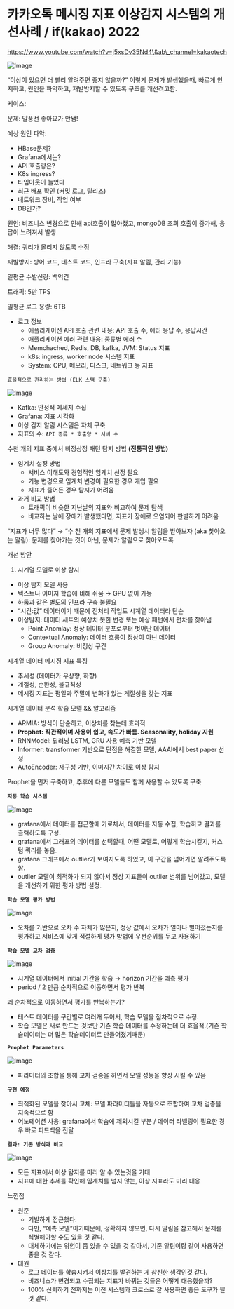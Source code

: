# 카카오톡 메시징 지표 이상감지 시스템의 개선사례 / if(kakao) 2022

https://www.youtube.com/watch?v=j5xsDv35Nd4\&ab\_channel=kakaotech

![Image](https://github.com/user-attachments/assets/4e64a7d2-11a5-4e1d-b8e5-dc913adaae1d)

“이상이 있으면 더 빨리 알려주면 좋지 않을까?” 이렇게 문제가 발생했을때, 빠르게 인지하고, 원인을 파악하고, 재발방지할 수 있도록 구조를 개선려고함.

케이스:

문제: 말풍선 좋아요가 안됌!

예상 원인 파악:

* HBase문제?
* Grafana에서는?
* API 호출량은?
* K8s ingress?
* 타임아웃이 늘었다
* 최근 배포 확인 (커밋 로그, 릴리즈)
* 네트워크 장비, 작업 여부
* DB인가?

원인: 비즈니스 변경으로 인해 api호출이 많아졌고, mongoDB 조회 호출이 증가해, 응답이 느려져서 발생

해결: 쿼리가 몰리지 않도록 수정

재발방지: 방어 코드, 테스트 코드, 인프라 구축(지표 알림, 관리 기능)

일평균 수발신량: 백억건

트래픽: 5만 TPS

일평균 로그 용량: 6TB

* 로그 정보
  * 애플리케이션 API 호출 관련 내용: API 호출 수, 에러 응답 수, 응답시간
  * 애플리케이션 에러 관련 내용: 종류별 에러 수
  * Memchached, Redis, DB, kafka, JVM: Status 지표
  * k8s: ingress, worker node 시스템 지표
  * System: CPU, 메모리, 디스크, 네트워크 등 지표

`효율적으로 관리하는 방법 (ELK 스택 구축)`

![Image](https://github.com/user-attachments/assets/ad8faf8b-84ac-4d8c-9a95-22ef770dfdaa)

* Kafka: 안정적 메세지 수집
* Grafana: 지표 시각화
* 이상 감지 알림 시스템은 자체 구축
* 지표의 수: `API 종류 * 호출양 * 서버 수`

수천 개의 지표 중에서 비정상정 패턴 탐지 방법 **(전통적인 방법)**

* 임계치 설정 방법
  * 서비스 이해도와 경험적인 임계치 선정 필요
  * 기능 변경으로 임계치 변경이 필요한 경우 개입 필요
  * 지표가 줄어든 경우 탐지가 어려움
* 과거 비교 방법
  * 트래픽이 비슷한 지난날의 지표와 비교하여 문제 탐색
  * 비교하는 날에 장애가 발생했다면, 지표가 장애로 오염되어 판별하기 어려움

“지표가 너무 많다” → “수 천 개의 지표에서 문제 발생시 알림을 받아보자 (aka 찾아오는 알림): 문제를 찾아가는 것이 아닌, 문제가 알림으로 찾아오도록

개선 방안

1. 시계열 모델로 이상 탐지

* 이상 탐지 모델 사용
* 텍스트나 이미지 학습에 비해 쉬움 → GPU 없이 가능
* 하둡과 같은 별도의 인프라 구축 불필요
* “시간:값” 데이터이기 때문에 전처리 작업도 시계열 데이터라 단순
* 이상탐지: 데이터 세트의 예상치 못한 변경 또는 예상 패턴에서 편차를 찾아냄
  * Point Anomlay: 정상 데이터 분포로부터 벗어난 데이터
  * Contextual Anomaly: 데이터 흐름이 정상이 아닌 데이터
  * Group Anomaly: 비정상 구간

시계열 데이터 메시징 지표 특징

* 추세성 (데이터가 우상향, 하향)
* 계절성, 순환성, 불규칙성
* 메시징 지표는 평일과 주말에 변화가 있는 계절성을 갖는 지표

시계열 데이터 분석 학습 모델 && 알고리즘

* ARMIA: 방식이 단순하고, 이상치를 찾는데 효과적
* **Prophet: 직관적이며 사용이 쉽고, 속도가 빠름. Seasonality, holiday 지원**
* RNNModel: 딥러닝 LSTM, GRU 사용 예측 기반 모델
* Informer: transformer 기반으로 단점을 해결한 모델, AAAI에서 best paper 선정
* AutoEncoder: 재구성 기반, 이미지간 차이로 이상 탐지

Prophet을 먼저 구축하고, 추후에 다른 모델들도 함께 사용할 수 있도록 구축

**`자동 학습 시스템`**

![Image](https://github.com/user-attachments/assets/c80b36c5-cf22-42ae-b6b3-b90c22be9a4d)

* grafana에서 데이터를 접근할때 가로채서, 데이터를 자동 수집, 학습하고 결과를 출력하도록 구성.
* grafana에서 그래프의 데이터를 선택할때, 어떤 모델로, 어떻게 학습시킬지, 커스텀 쿼리를 놓음.
* grafana 그래프에서 outlier가 보여지도록 하였고, 이 구간을 넘어가면 알려주도록 함.
* outlier 모델이 최적화가 되지 않아서 정상 지표들이 outlier 범위를 넘어갔고, 모델을 개선하기 위한 평가 방법 설정.

**`학습 모델 평가 방법`**

![Image](https://github.com/user-attachments/assets/e6b0a444-48aa-48f5-8ffc-e56bfad1bb59)

* 오차를 기반으로 오차 수 자체가 많은지, 정상 값에서 오차가 얼마나 벌어졌는지를 평가하고 서비스에 맞게 적절하게 평가 방법에 우선순위를 두고 사용하기

**`학습 모델 교차 검증`**

![Image](https://github.com/user-attachments/assets/fa6f0200-af9c-4cb2-84a1-9f0d32ffaaee)

* 시계열 데이터에서 initial 기간을 학습 → horizon 기간을 예측 평가
* period / 2 만큼 순차적으로 이동하면서 평가 반복

왜 순차적으로 이동하면서 평가를 반복하는가?

* 테스트 데이터를 구간별로 여러개 두어서, 학습 모델을 점차적으로 수정.
* 학습 모델은 새로 만드는 것보단 기존 학습 데이터를 수정하는데 더 효율적.(기존 학습데이터는 더 많은 학습데이터로 만들어졌기때문)

**`Prophet Parameters`**

![Image](https://github.com/user-attachments/assets/9ee6766a-6188-42a8-8e1f-8e999de283d1)

* 파라미터의 조합을 통해 교차 검증을 하면서 모델 성능을 향상 시킬 수 있음

**`구현 예정`**

* 최적화된 모델을 찾아서 교체: 모델 파라미터들을 자동으로 조합하여 교차 검증을 지속적으로 함
* 어노테이션 사용: grafana에서 학습에 제외시킬 부분 / 데이터 라벨링이 필요한 경우 바로 피드백을 전달

**`결과: 기존 방식과 비교`**

![Image](https://github.com/user-attachments/assets/239073d1-cfa9-4daf-b137-0c67ad4fe03f)

* 모든 지표에서 이상 탐지를 미리 알 수 있는것을 기대
* 지표에 대한 추세를 확인해 임계치를 넘지 않는, 이상 지표라도 미리 대응

느낀점

* 원준
  * 기발하게 접근했다.
  * 다만, “예측 모델”이기때문에, 정확하지 않으면, 다시 알림을 참고해서 문제를 식별해야할 수도 있을 것 같다.
  * 대체하기에는 위험이 좀 있을 수 있을 것 같아서, 기존 알림이랑 같이 사용하면 좋을 것 같다.
* 대원
  * 로그 데이터를 학습시켜서 이상치를 발견하는 게 참신한 생각인것 같다.
  * 비즈니스가 변경되고 수집되는 지표가 바뀌는 것들은 어떻게 대응했을까?
  * 100% 신뢰하기 전까지는 이전 시스템과 크로스로 잘 사용하면 좋은 도구가 될 것 같다.
